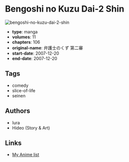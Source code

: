 # Bengoshi no Kuzu Dai-2 Shin

![bengoshi-no-kuzu-dai-2-shin](https://cdn.myanimelist.net/images/manga/3/199495.jpg)

-   **type**: manga
-   **volumes**: 11
-   **chapters**: 106
-   **original-name**: 弁護士のくず 第二審
-   **start-date**: 2007-12-20
-   **end-date**: 2007-12-20

## Tags

-   comedy
-   slice-of-life
-   seinen

## Authors

-   Iura
-   Hideo (Story & Art)

## Links

-   [My Anime list](https://myanimelist.net/manga/108670/Bengoshi_no_Kuzu_Dai-2_Shin)

